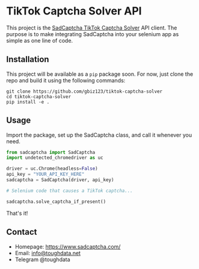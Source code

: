 # TikTok Captcha Solver API
This project is the [SadCaptcha TikTok Captcha Solver](https://www.sadcaptcha.com?ref=ghclientrepo) API client.
The purpose is to make integrating SadCaptcha into your selenium app as simple as one line of code.


## Installation
This project will be available as a `pip` package soon. 
For now, just clone the repo and build it using the following commands:
```
git clone https://github.com/gbiz123/tiktok-captcha-solver
cd tiktok-captcha-solver
pip install -e .
```

## Usage
Import the package, set up the SadCaptcha class, and call it whenever you need.

```py
from sadcaptcha import SadCaptcha
import undetected_chromedriver as uc

driver = uc.Chrome(headless=False)
api_key = "YOUR_API_KEY_HERE"
sadcaptcha = SadCaptcha(driver, api_key)

# Selenium code that causes a TikTok captcha...

sadcaptcha.solve_captcha_if_present()
```

That's it!

## Contact
- Homepage: https://www.sadcaptcha.com/
- Email: info@toughdata.net
- Telegram @toughdata
